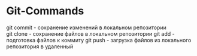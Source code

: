 # Git-Commands
git commit - сохранение изменений в локальном репозитории  
git clone - сохранение файлов в локальном репозитории
git add - подготовка файлов к коммиту 
git push - загрузка файлов из локального репозитория в удаленный
